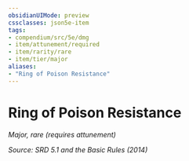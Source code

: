 ```yaml
---
obsidianUIMode: preview
cssclasses: json5e-item
tags:
- compendium/src/5e/dmg
- item/attunement/required
- item/rarity/rare
- item/tier/major
aliases: 
- "Ring of Poison Resistance"
---
```

# Ring of Poison Resistance
*Major, rare (requires attunement)*  


*Source: SRD 5.1 and the Basic Rules (2014)*